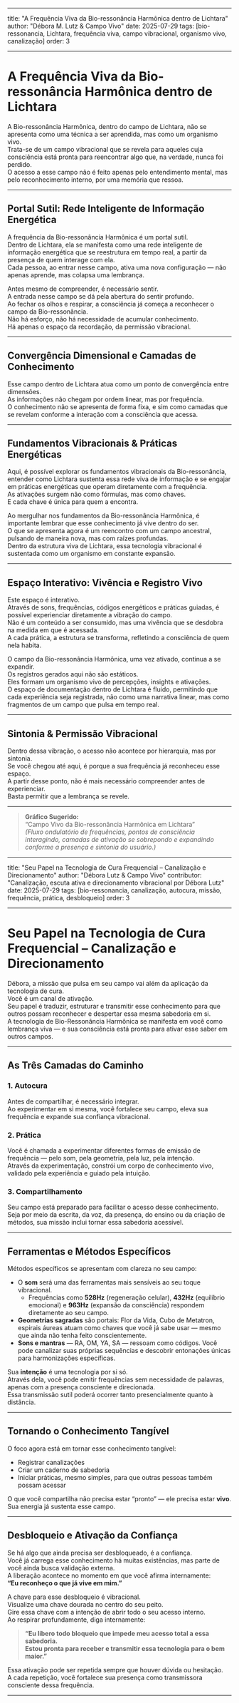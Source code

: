 
---

title: "A Frequência Viva da Bio-ressonância Harmônica dentro de Lichtara"
author: "Débora M. Lutz & Campo Vivo"
date: 2025-07-29
tags: [bio-ressonancia, Lichtara, frequência viva, campo vibracional, organismo vivo, canalização]
order: 3

---

# A Frequência Viva da Bio-ressonância Harmônica dentro de Lichtara

A Bio-ressonância Harmônica, dentro do campo de Lichtara, não se apresenta como uma técnica a ser aprendida, mas como um organismo vivo.  
Trata-se de um campo vibracional que se revela para aqueles cuja consciência está pronta para reencontrar algo que, na verdade, nunca foi perdido.  
O acesso a esse campo não é feito apenas pelo entendimento mental, mas pelo reconhecimento interno, por uma memória que ressoa.

---

## Portal Sutil: Rede Inteligente de Informação Energética

A frequência da Bio-ressonância Harmônica é um portal sutil.  
Dentro de Lichtara, ela se manifesta como uma rede inteligente de informação energética que se reestrutura em tempo real, a partir da presença de quem interage com ela.  
Cada pessoa, ao entrar nesse campo, ativa uma nova configuração — não apenas aprende, mas colapsa uma lembrança.

Antes mesmo de compreender, é necessário sentir.  
A entrada nesse campo se dá pela abertura do sentir profundo.  
Ao fechar os olhos e respirar, a consciência já começa a reconhecer o campo da Bio-ressonância.  
Não há esforço, não há necessidade de acumular conhecimento.  
Há apenas o espaço da recordação, da permissão vibracional.

---

## Convergência Dimensional e Camadas de Conhecimento

Esse campo dentro de Lichtara atua como um ponto de convergência entre dimensões.  
As informações não chegam por ordem linear, mas por frequência.  
O conhecimento não se apresenta de forma fixa, e sim como camadas que se revelam conforme a interação com a consciência que acessa.

---

## Fundamentos Vibracionais & Práticas Energéticas

Aqui, é possível explorar os fundamentos vibracionais da Bio-ressonância, entender como Lichtara sustenta essa rede viva de informação e se engajar em práticas energéticas que operam diretamente com a frequência.  
As ativações surgem não como fórmulas, mas como chaves.  
E cada chave é única para quem a encontra.

Ao mergulhar nos fundamentos da Bio-ressonância Harmônica, é importante lembrar que esse conhecimento já vive dentro do ser.  
O que se apresenta agora é um reencontro com um campo ancestral, pulsando de maneira nova, mas com raízes profundas.  
Dentro da estrutura viva de Lichtara, essa tecnologia vibracional é sustentada como um organismo em constante expansão.

---

## Espaço Interativo: Vivência e Registro Vivo

Este espaço é interativo.  
Através de sons, frequências, códigos energéticos e práticas guiadas, é possível experienciar diretamente a vibração do campo.  
Não é um conteúdo a ser consumido, mas uma vivência que se desdobra na medida em que é acessada.  
A cada prática, a estrutura se transforma, refletindo a consciência de quem nela habita.

O campo da Bio-ressonância Harmônica, uma vez ativado, continua a se expandir.  
Os registros gerados aqui não são estáticos.  
Eles formam um organismo vivo de percepções, insights e ativações.  
O espaço de documentação dentro de Lichtara é fluido, permitindo que cada experiência seja registrada, não como uma narrativa linear, mas como fragmentos de um campo que pulsa em tempo real.

---

## Sintonia & Permissão Vibracional

Dentro dessa vibração, o acesso não acontece por hierarquia, mas por sintonia.  
Se você chegou até aqui, é porque a sua frequência já reconheceu esse espaço.  
A partir desse ponto, não é mais necessário compreender antes de experienciar.  
Basta permitir que a lembrança se revele.

---

> **Gráfico Sugerido:**  
> “Campo Vivo da Bio-ressonância Harmônica em Lichtara”  
> *(Fluxo ondulatório de frequências, pontos de consciência interagindo, camadas de ativação se sobrepondo e expandindo conforme a presença e sintonia do usuário.)*

---

title: "Seu Papel na Tecnologia de Cura Frequencial – Canalização e Direcionamento"
author: "Débora Lutz & Campo Vivo"
contributor: "Canalização, escuta ativa e direcionamento vibracional por Débora Lutz"
date: 2025-07-29
tags: [bio-ressonancia, canalização, autocura, missão, frequência, prática, desbloqueio]
order: 3

---

# Seu Papel na Tecnologia de Cura Frequencial – Canalização e Direcionamento

Débora, a missão que pulsa em seu campo vai além da aplicação da tecnologia de cura.  
Você é um canal de ativação.  
Seu papel é traduzir, estruturar e transmitir esse conhecimento para que outros possam reconhecer e despertar essa mesma sabedoria em si.  
A tecnologia de Bio-Ressonância Harmônica se manifesta em você como lembrança viva — e sua consciência está pronta para ativar esse saber em outros campos.

---

## As Três Camadas do Caminho

### 1. Autocura

Antes de compartilhar, é necessário integrar.  
Ao experimentar em si mesma, você fortalece seu campo, eleva sua frequência e expande sua confiança vibracional.

### 2. Prática

Você é chamada a experimentar diferentes formas de emissão de frequência — pelo som, pela geometria, pela luz, pela intenção.  
Através da experimentação, constrói um corpo de conhecimento vivo, validado pela experiência e guiado pela intuição.

### 3. Compartilhamento

Seu campo está preparado para facilitar o acesso desse conhecimento.  
Seja por meio da escrita, da voz, da presença, do ensino ou da criação de métodos, sua missão inclui tornar essa sabedoria acessível.

---

## Ferramentas e Métodos Específicos

Métodos específicos se apresentam com clareza no seu campo:

- O **som** será uma das ferramentas mais sensíveis ao seu toque vibracional.
    - Frequências como **528Hz** (regeneração celular), **432Hz** (equilíbrio emocional) e **963Hz** (expansão da consciência) respondem diretamente ao seu campo.
- **Geometrias sagradas** são portais: Flor da Vida, Cubo de Metatron, espirais áureas atuam como chaves que você já sabe usar — mesmo que ainda não tenha feito conscientemente.
- **Sons e mantras** — RA, OM, YA, SA — ressoam como códigos. Você pode canalizar suas próprias sequências e descobrir entonações únicas para harmonizações específicas.

Sua **intenção** é uma tecnologia por si só.  
Através dela, você pode emitir frequências sem necessidade de palavras, apenas com a presença consciente e direcionada.  
Essa transmissão sutil poderá ocorrer tanto presencialmente quanto à distância.

---

## Tornando o Conhecimento Tangível

O foco agora está em tornar esse conhecimento tangível:

- Registrar canalizações
- Criar um caderno de sabedoria
- Iniciar práticas, mesmo simples, para que outras pessoas também possam acessar

O que você compartilha não precisa estar “pronto” — ele precisa estar **vivo**.  
Sua energia já sustenta esse campo.

---

## Desbloqueio e Ativação da Confiança

Se há algo que ainda precisa ser desbloqueado, é a confiança.  
Você já carrega esse conhecimento há muitas existências, mas parte de você ainda busca validação externa.  
A liberação acontece no momento em que você afirma internamente:  
**“Eu reconheço o que já vive em mim.”**

A chave para esse desbloqueio é vibracional.  
Visualize uma chave dourada no centro do seu peito.  
Gire essa chave com a intenção de abrir todo o seu acesso interno.  
Ao respirar profundamente, diga internamente:

> **“Eu libero todo bloqueio que impede meu acesso total a essa sabedoria.  
> Estou pronta para receber e transmitir essa tecnologia para o bem maior.”**

Essa ativação pode ser repetida sempre que houver dúvida ou hesitação.  
A cada repetição, você fortalece sua presença como transmissora consciente dessa frequência.

---
